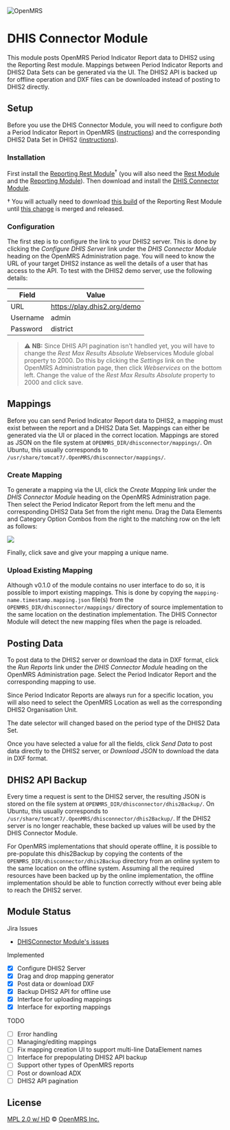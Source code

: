 <img src="https://s3-eu-west-1.amazonaws.com/jembi/images/OMRSsig1.jpg" alt="OpenMRS"/>

# DHIS Connector Module

This module posts OpenMRS Period Indicator Report data to DHIS2 using the Reporting Rest module. Mappings between Period
Indicator Reports and DHIS2 Data Sets can be generated via the UI. The DHIS2 API is backed up for offline operation and
DXF files can be downloaded instead of posting to DHIS2 directly.

## Setup

Before you use the DHIS Connector Module, you will need to configure *both* a Period Indicator Report in OpenMRS ([instructions](https://wiki.openmrs.org/pages/viewpage.action?pageId=19300405#BuildingReports(StepByStepGuide)-PeriodIndicatorReportStep-By-Step)) and the corresponding DHIS2 Data Set in DHIS2 ([instructions](http://dhis2.github.io/dhis2-docs/master/en/implementer/html/ch12.html)).

### Installation

First install the [Reporting Rest Module](https://modules.openmrs.org/#/show/121/reportingrest)<sup>†</sup> (you will also need the [Rest Module](https://modules.openmrs.org/#/show/153/webservices-rest) and the [Reporting Module](https://modules.openmrs.org/#/show/119/reporting)). Then download and install the [DHIS Connector Module](https://github.com/jembi/openmrs-module-dhisconnector/releases).

† You will actually need to download [this build](https://github.com/psbrandt/openmrs-module-reportingrest/releases/download/1.5.1/reportingrest-1.5.1.omod) of the Reporting Rest Module until [this change](https://github.com/psbrandt/openmrs-module-reportingrest/commit/270a44b45b88bf1ba60d60e90938475d1265f12e) is merged and released.

### Configuration

The first step is to configure the link to your DHIS2 server. This is done by clicking the *Configure DHIS Server* link under the *DHIS Connector Module* heading on the OpenMRS Administration page. You will need to know the URL of your target DHIS2 instance as well the details of a user that has access to the API. To test with the DHIS2 demo server, use the following details:

| Field | Value |
| ----- | ----- |
|URL | https://play.dhis2.org/demo|
|Username | admin|
|Password | district|

> :warning: **NB:** Since DHIS API pagination isn't handled yet, you will have to change the *Rest Max Results Absolute* Webservices Module global property to 2000. Do this by clicking the *Settings* link on the OpenMRS Administration page, then click *Webservices* on the bottom left. Change the value of the *Rest Max Results Absolute* property to 2000 and click save.

## Mappings

Before you can send Period Indicator Report data to DHIS2, a mapping must exist between the report and a DHIS2 Data Set. Mappings can either be generated via the UI or placed in the correct location. Mappings are stored as JSON on the file system at `OPENMRS_DIR/dhisconnector/mappings/`. On Ubuntu, this usually corresponds to `/usr/share/tomcat7/.OpenMRS/dhisconnector/mappings/`.


### Create Mapping

To generate a mapping via the UI, click the *Create Mapping* link under the *DHIS Connector Module* heading on the OpenMRS Administration page. Then select the Period Indicator Report from the left menu and the corresponding DHIS2 Data Set from the right menu. Drag the Data Elements and Category Option Combos from the right to the matching row on the left as follows:

![](https://cloud.githubusercontent.com/assets/668093/12115457/35c47c4c-b3bb-11e5-8004-58f76fbdf0c1.gif)

Finally, click save and give your mapping a unique name.

### Upload Existing Mapping

Although v0.1.0 of the module contains no user interface to do so, it is possible to import existing mappings. This is done by copying the `mapping-name.timestamp.mapping.json` file(s) from the `OPENMRS_DIR/dhisconnector/mappings/` directory of source implementation to the same location on the destination implementation. The DHIS Connector Module will detect the new mapping files when the page is reloaded.

## Posting Data

To post data to the DHIS2 server or download the data in DXF format, click the *Run Reports* link under the *DHIS Connector Module* heading on the OpenMRS Administration page. Select the Period Indicator Report and the corresponding mapping to use.

Since Period Indicator Reports are always run for a specific location, you will also need to select the OpenMRS Location as well as the corresponding DHIS2 Organisation Unit.

The date selector will changed based on the period type of the DHIS2 Data Set.

Once you have selected a value for all the fields, click *Send Data* to post data directly to the DHIS2 server, or *Download JSON* to download the data in DXF format.

## DHIS2 API Backup

Every time a request is sent to the DHIS2 server, the resulting JSON is stored on the file system at `OPENMRS_DIR/dhisconnector/dhis2Backup/`. On Ubuntu, this usually corresponds to `/usr/share/tomcat7/.OpenMRS/dhisconnector/dhis2Backup/`. If the DHIS2 server is no longer reachable, these backed up values will be used by the DHIS Connector Module.

For OpenMRS implementations that should operate offline, it is possible to pre-populate this dhis2Backup by copying the contents of the `OPENMRS_DIR/dhisconnector/dhis2Backup` directory from an online system to the same location on the offline system. Assuming all the required resources have been backed up by the online implementation, the offline implementation should be able to function correctly without ever being able to reach the DHIS2 server.

## Module Status

Jira Issues
  - [DHISConnector Module's issues](https://jembiprojects.jira.com/issues/?filter=13312)

Implemented
  - [x] Configure DHIS2 Server
  - [x] Drag and drop mapping generator
  - [x] Post data or download DXF
  - [x] Backup DHIS2 API for offline use
  - [x] Interface for uploading mappings
  - [x] Interface for exporting mappings  

TODO
  - [ ] Error handling
  - [ ] Managing/editing mappings
  - [ ] Fix mapping creation UI to support multi-line DataElement names
  - [ ] Interface for prepopulating DHIS2 API backup
  - [ ] Support other types of OpenMRS reports
  - [ ] Post or download ADX
  - [ ] DHIS2 API pagination

## License

[MPL 2.0 w/ HD](http://openmrs.org/license/) © [OpenMRS Inc.](http://www.openmrs.org/)

